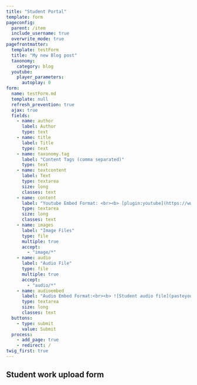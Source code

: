 ```yaml
---
title: "Student Portal"
template: form
pageconfig:
  parent: /item
  include_username: true
  overwrite_mode: true
pagefrontmatter:
  template: testForm
  title: "My new Blog post"
  taxonomy:
    category: blog
  youtube:
    player_parameters:
      autoplay: 0
form:
  name: testForm.md
  template: null
  refresh_prevention: true
  ajax: true
  fields:
    - name: author
      label: Author
      type: text
    - name: title
      label: Title
      type: text
    - name: taxonomy.tag
      label: "Content Tags (comma separated)"
      type: text
    - name: textcontent
      label: Text
      type: textarea
      size: long
      classes: text
    - name: content
      label: "Youtube Embed Format: <br><b> [plugin:youtube](https://www.youtube.com/watch?v=fJC92FyMifI)</b><br> (When uploading more than one Youtube video copy and paste each embed on its own line)"
      type: textarea
      size: long
      classes: text
    - name: images
      label: "Image Files"
      type: file
      multiple: true
      accept:
        - "image/*"
    - name: audio
      label: "Audio File"
      type: file
      multiple: true
      accept:
        - "audio/*"
    - name: audioembed
      label: "Audio Embed Format:<br><b> ![Student audio file](pasteyourfilenamehere.mp3)</B> <br> (When uploading more than one audio file, copy and paste each embed on its own line. dont forget to edit the audio file type if necessary)"
      type: textarea
      size: long
      classes: text
  buttons:
    - type: submit
      value: Submit
  process:
    - add_page: true
    - redirect: /
twig_first: true
---
```


## Student work upload form
